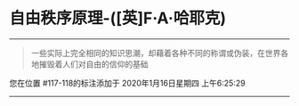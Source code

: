 # 自由秩序原理-([英]F·A·哈耶克)

---

> 一些实际上完全相同的知识思潮，却藉着各种不同的称谓或伪装，在世界各地摧毁着人们对自由的信仰的基础

您在位置 #117-118的标注添加于 2020年1月16日星期四 上午6:25:29

---

